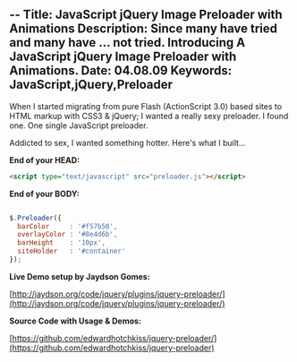--
Title: JavaScript jQuery Image Preloader with Animations
Description: Since many have tried and many have ... not tried. Introducing A JavaScript jQuery Image Preloader with Animations.
Date: 04.08.09
Keywords: JavaScript,jQuery,Preloader
--

When I started migrating from pure Flash (ActionScript 3.0) based sites to HTML markup with CSS3 & jQuery; I wanted a really sexy preloader. I found one. One single JavaScript preloader.

Addicted to sex, I wanted something hotter. Here's what I built... 

**End of your HEAD:**

```html
<script type="text/javascript" src="preloader.js"></script>
```

**End of your BODY:**

```javascript

$.Preloader({
  barColor     : '#f57b50',
  overlayColor : '#8e4d6b',
  barHeight    : '10px',
  siteHolder   : '#container' 
});

```

**Live Demo setup by Jaydson Gomes:**

[http://jaydson.org/code/jquery/plugins/jquery-preloader/](http://jaydson.org/code/jquery/plugins/jquery-preloader/)

**Source Code with Usage & Demos:**

[https://github.com/edwardhotchkiss/jquery-preloader/](https://github.com/edwardhotchkiss/jquery-preloader)